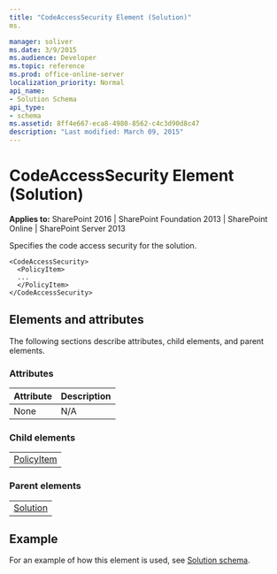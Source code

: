 ```yaml
---
title: "CodeAccessSecurity Element (Solution)"
ms.

manager: soliver
ms.date: 3/9/2015
ms.audience: Developer
ms.topic: reference
ms.prod: office-online-server
localization_priority: Normal
api_name:
- Solution Schema
api_type:
- schema
ms.assetid: 8ff4e667-eca8-4980-8562-c4c3d90d8c47
description: "Last modified: March 09, 2015"
---
```


# CodeAccessSecurity Element (Solution)

 
  
 **Applies to:** SharePoint 2016 | SharePoint Foundation 2013 | SharePoint Online | SharePoint Server 2013
  
Specifies the code access security for the solution.
  
```
<CodeAccessSecurity>
  <PolicyItem>
  ...
  </PolicyItem>
</CodeAccessSecurity>
```

## Elements and attributes

The following sections describe attributes, child elements, and parent elements.

### Attributes

|**Attribute**|**Description**|
|:-----|:-----|
|None  <br/> |N/A  <br/> |
   
### Child elements

||
|:-----|
|[PolicyItem](policyitem-element-solution.md)|
   
### Parent elements

||
|:-----|
|[Solution](solution-element-solution.md)|
   
## Example

For an example of how this element is used, see [Solution schema](solution-schema.md).
  

